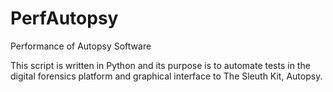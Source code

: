 # PerfAutopsy
Performance of Autopsy Software

This script is written in Python and its purpose is to automate tests in the digital forensics platform and graphical interface to The Sleuth Kit, Autopsy.
